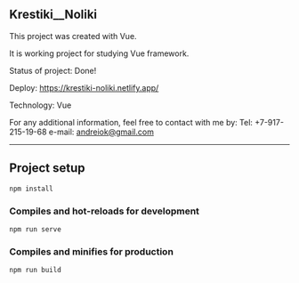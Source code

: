 ## Krestiki__Noliki

This project was created with Vue.

It is working project for studying Vue framework.

Status of project: Done!

Deploy: https://krestiki-noliki.netlify.app/

Technology: Vue

For any additional information, feel free to contact with me by:
Tel: +7-917-215-19-68
e-mail: andreiok@gmail.com

____________________________________________________________________________________________

## Project setup
```
npm install
```

### Compiles and hot-reloads for development
```
npm run serve
```

### Compiles and minifies for production
```
npm run build
```
